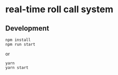 # real-time roll call system

## Development

```
npm install
npm run start
```

or

```
yarn 
yarn start
```
